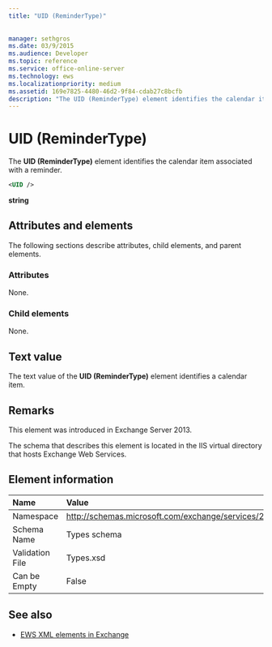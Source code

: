 ```yaml
---
title: "UID (ReminderType)"
 
 
manager: sethgros
ms.date: 03/9/2015
ms.audience: Developer
ms.topic: reference
ms.service: office-online-server
ms.technology: ews
ms.localizationpriority: medium
ms.assetid: 169e7825-4480-46d2-9f84-cdab27c8bcfb
description: "The UID (ReminderType) element identifies the calendar item associated with a reminder."
---
```


# UID (ReminderType)

The **UID (ReminderType)** element identifies the calendar item associated with a reminder. 
  
```XML
<UID />
```

 **string**
## Attributes and elements

The following sections describe attributes, child elements, and parent elements.
  
### Attributes

None.
  
### Child elements

None.
  
## Text value

The text value of the **UID (ReminderType)** element identifies a calendar item. 
  
## Remarks

This element was introduced in Exchange Server 2013.
  
The schema that describes this element is located in the IIS virtual directory that hosts Exchange Web Services.
  
## Element information

|**Name**|**Value**|
|:-----|:-----|
|Namespace  <br/> |http://schemas.microsoft.com/exchange/services/2006/types  <br/> |
|Schema Name  <br/> |Types schema  <br/> |
|Validation File  <br/> |Types.xsd  <br/> |
|Can be Empty  <br/> |False  <br/> |
   
## See also



- [EWS XML elements in Exchange](ews-xml-elements-in-exchange.md)

